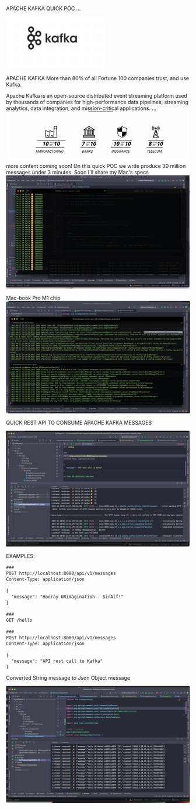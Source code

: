 APACHE KAFKA QUICK POC
...

![](src/main/imgs/k1.png)

APACHE KAFKA
More than 80% of all Fortune 100 companies trust, and use Kafka.

Apache Kafka is an open-source distributed event streaming platform used by thousands of companies for high-performance data pipelines, streaming analytics, data integration, and mission-critical applications.
...
![](src/main/imgs/k2.png)
more content coming soon!
On this quick POC we write produce 30 million messages under
3 minutes. Soon I'll share my Mac's specs
![](src/main/imgs/k30mil.png)

Mac-book Pro M1 chip
![](src/main/imgs/Mac-M1-chip1.png)

QUICK REST API TO CONSUME APACHE KAFKA MESSAGES

![](src/main/imgs/k-quick-rest-api-1.png)

EXAMPLES:
``` aidl
###
POST http://localhost:8080/api/v1/messages
Content-Type: application/json

{
  "message": "Hooray URimagination - SirAlf!"
}

###
GET /hello

###
POST http://localhost:8080/api/v1/messages
Content-Type: application/json

{
  "message": "API rest call to Kafka"
}
```
Converted String message to Json Object message

![](src/main/imgs/k-Json-Object1.png)
